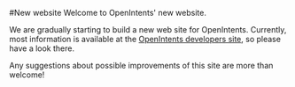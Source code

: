 #New website
Welcome to OpenIntents' new website.

We are gradually starting to build a new web site for OpenIntents. Currently, most information is available at the [OpenIntents developers site](http://code.google.com/p/openintents/), so please have a look there.

Any suggestions about possible improvements of this site are more than welcome!
